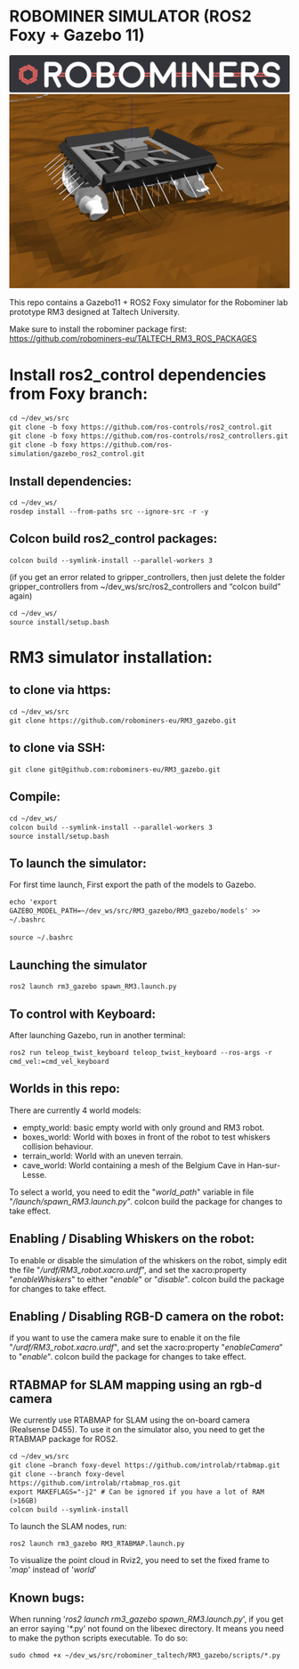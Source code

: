 # ROBOMINER SIMULATOR (ROS2 Foxy + Gazebo 11)


![Gazebo simulator](/docs/logo_rm_horiz.png?raw=true "Title")
![Gazebo simulator](/docs/gazebo_screenshot_whiskers.png?raw=true "Title")

This repo contains a Gazebo11 + ROS2 Foxy simulator for the Robominer lab prototype RM3 designed at Taltech University.

Make sure to install the robominer package first:
https://github.com/robominers-eu/TALTECH_RM3_ROS_PACKAGES

# Install ros2_control dependencies from Foxy branch:

```
cd ~/dev_ws/src
git clone -b foxy https://github.com/ros-controls/ros2_control.git
git clone -b foxy https://github.com/ros-controls/ros2_controllers.git
git clone -b foxy https://github.com/ros-simulation/gazebo_ros2_control.git
```

## Install dependencies:
```
cd ~/dev_ws/
rosdep install --from-paths src --ignore-src -r -y
```

## Colcon build ros2_control packages:
```
colcon build --symlink-install --parallel-workers 3
```

(if you get an error related to gripper_controllers, then just delete the folder gripper_controllers from ~/dev_ws/src/ros2_controllers and “colcon build” again)

```
cd ~/dev_ws/
source install/setup.bash
```

# RM3 simulator installation:

## to clone via https:
```
cd ~/dev_ws/src
git clone https://github.com/robominers-eu/RM3_gazebo.git
```

## to clone via SSH:
```
git clone git@github.com:robominers-eu/RM3_gazebo.git
```

## Compile:

```
cd ~/dev_ws/
colcon build --symlink-install --parallel-workers 3
source install/setup.bash
```

## To launch the simulator:

For first time launch, First export the path of the models to Gazebo.

```
echo 'export GAZEBO_MODEL_PATH=~/dev_ws/src/RM3_gazebo/RM3_gazebo/models' >> ~/.bashrc

source ~/.bashrc
```
## Launching the simulator
```
ros2 launch rm3_gazebo spawn_RM3.launch.py
```

## To control with Keyboard:

After launching Gazebo, run in another terminal:

```
ros2 run teleop_twist_keyboard teleop_twist_keyboard --ros-args -r cmd_vel:=cmd_vel_keyboard
```

## Worlds in this repo:
There are currently 4 world models:
  * empty_world: basic empty world with only ground and RM3 robot.
  * boxes_world: World with boxes in front of the robot to test whiskers collision behaviour.
  * terrain_world: World with an uneven terrain.
  * cave_world: World containing a mesh of the Belgium Cave in Han-sur-Lesse.

To select a world, you need to edit the "_world_path_" variable in file "_/launch/spawn_RM3.launch.py_". colcon build the package for changes to take effect.

## Enabling / Disabling Whiskers on the robot:
To enable or disable the simulation of the whiskers on the robot, simply edit the file "_/urdf/RM3_robot.xacro.urdf_", and set the xacro:property "_enableWhiskers_" to either "_enable_" or "_disable_". colcon build the package for changes to take effect.

## Enabling / Disabling RGB-D camera on the robot:
if you want to use the camera make sure to enable it on the file "_/urdf/RM3_robot.xacro.urdf_", and set the xacro:property "_enableCamera_" to "_enable_". colcon build the package for changes to take effect.

## RTABMAP for SLAM mapping using an rgb-d camera
We currently use RTABMAP for SLAM using the on-board camera (Realsense D455). To use it on the simulator also, you need to get the RTABMAP package for ROS2.

```
cd ~/dev_ws/src
git clone –branch foxy-devel https://github.com/introlab/rtabmap.git
git clone --branch foxy-devel https://github.com/introlab/rtabmap_ros.git
export MAKEFLAGS="-j2" # Can be ignored if you have a lot of RAM (>16GB)
colcon build --symlink-install
```
To launch the SLAM nodes, run:

```
ros2 launch rm3_gazebo RM3_RTABMAP.launch.py
```
To visualize the point cloud in Rviz2, you need to set the fixed frame to '_map_' instead of '_world_'


## Known bugs:
When running '_ros2 launch rm3_gazebo spawn_RM3.launch.py_', if you get an error saying '*.py' not found on the libexec directory. It means you need to make the python scripts executable. To do so:
```
sudo chmod +x ~/dev_ws/src/robominer_taltech/RM3_gazebo/scripts/*.py
```
